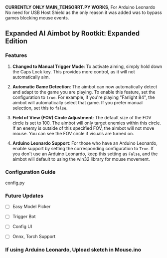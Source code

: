 **CURRENTLY ONLY MAIN_TENSORRT.PY WORKS**, For Arduino Leonardo No need for USB Host Shield as the only reason it was added was to bypass games blocking mouse events.
## Expanded AI Aimbot by Rootkit: Expanded Edition

### Features

1. **Changed to Manual Trigger Mode**: To activate aiming, simply hold down the Caps Lock key. This provides more control, as it will not automatically aim.

2. **Automatic Game Detection**: The aimbot can now automatically detect and adapt to the game you are playing. To enable this feature, set the configuration to `true`. For example, if you're playing "Farlight 84", the aimbot will automatically select that game. If you prefer manual selection, set this to `false`.

3. **Field of View (FOV) Circle Adjustment**: The default size of the FOV circle is set to 100. The aimbot will only target enemies within this circle. If an enemy is outside of this specified FOV, the aimbot will not move mouse. You can see the FOV circle if visuals are turned on.

4. **Arduino Leonardo Support**: For those who have an Arduino Leonardo, enable support by setting the corresponding configuration to `True`. If you don't use an Arduino Leonardo, keep this setting as `False`, and the aimbot will default to using the win32 library for mouse movement.

### Configuration Guide

config.py

### Future Updates

- [ ] Easy Model Picker
- [ ] Trigger Bot
- [ ] Config UI
- [ ] Onnx, Torch Support


### If using Arduino Leonardo, Upload sketch in Mouse.ino
